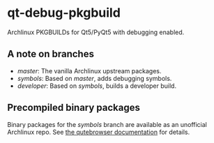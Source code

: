 qt-debug-pkgbuild
=================

Archlinux PKGBUILDs for Qt5/PyQt5 with debugging enabled.

A note on branches
------------------

* *master*: The vanilla Archlinux upstream packages.
* *symbols*: Based on *master*, adds debugging symbols.
* *developer*: Based on *symbols*, builds a developer build.

Precompiled binary packages
---------------------------

Binary packages for the *symbols* branch are available as an unofficial
Archlinux repo. See [the qutebrowser documentation](https://github.com/The-Compiler/qutebrowser/blob/master/doc/stacktrace.asciidoc#archlinux)
for details.
